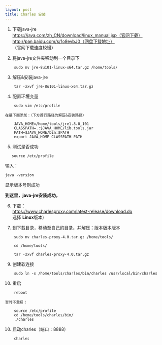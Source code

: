 ```yaml
---
layout: post
title: Charles 安装
---
```


1. 下载java-jre   
https://java.com/zh_CN/download/linux_manual.jsp（官网下载）   
http://pan.baidu.com/s/1o8evbJ0（网盘下载地址）   
（官网下载速度较慢）   

2. 将java-jre文件夹移动到一个目录下   
```
    sudo mv jre-8u101-linux-x64.tar.gz /home/tools/   
```

3. 解压&安装java-jre   
```
    tar -zxvf jre-8u101-linux-x64.tar.gz   
```
4. 配置环境变量   
```
    sudo vim /etc/profile   
```   

    在最下面添加：（下方首行路径为解压&安装路径）   

```
    JAVA_HOME=/home/tools/jre1.8.0_101   
    CLASSPATH=.:$JAVA_HOME/lib.tools.jar   
    PATH=$JAVA_HOME/bin:$PATH   
    export JAVA_HOME CLASSPATH PATH   
```

5. 测试是否成功   
```
   source /etc/profile   
```
输入：   
```
java -version   
```
显示版本号则成功   

**到这里，java-jre安装成功。**   

6. 下载：   
https://www.charlesproxy.com/latest-release/download.do   
选择 **Linux**版本)   

7. 到下载目录，移动至自己的目录，并解压：版本版本版本   
```
    sudo mv charles-proxy-4.0.tar.gz /home/tools/     
```   
```
    cd /home/tools/     
```   
```
    tar -zxvf charles-proxy-4.0.tar.gz    
```

9. 创建软连接   
```
    sudo ln -s /home/tools/charles/bin/charles /usr/local/bin/charles   
```

10. 重启   
```
    reboot
```   
    暂时不重启：
```    
    source /etc/profile
    cd /home/tools/charles/bin/
    ./charles
```


10. 启动charles（端口：8888）   
```
    charles   
```
